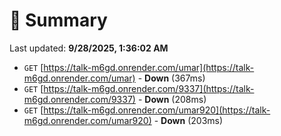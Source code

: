# 📖 Summary
Last updated: **9/28/2025, 1:36:02 AM**

- `GET` [https://talk-m6gd.onrender.com/umar](https://talk-m6gd.onrender.com/umar) - **Down** (367ms)
- `GET` [https://talk-m6gd.onrender.com/9337](https://talk-m6gd.onrender.com/9337) - **Down** (208ms)
- `GET` [https://talk-m6gd.onrender.com/umar920](https://talk-m6gd.onrender.com/umar920) - **Down** (203ms)
